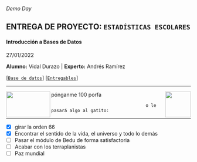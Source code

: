 _Demo Day_
  ## ENTREGA DE PROYECTO: **`ESTADÍSTICAS ESCOLARES`**
  #### Introducción a Bases de Datos
  
  27/01/2022
 
  
  
**Alumno:** Vidal Durazo   |  **Experto:** Andrés Ramírez


[[`Base de datos`](https://github.com/vidaldurazo/DemoDayVidal/tree/main/Bases%20de%20Datos)] [[`Entregables`](https://github.com/vidaldurazo/DemoDayVidal/tree/main/Entregables)] 




---------------  
<img src="https://img.huffingtonpost.com/asset/5c8bac962500001304cadf3f.gif?ops=scalefit_630_noupscale" align="left" height="70" width="120">
<img src="http://2.bp.blogspot.com/_tK1etISEx6k/Suh7cuyJ5SI/AAAAAAAAAPQ/yJQddgjC30o/s280/gato_20030917.jpg" align="right" height="70" width="70">

pónganme 100 porfa                                                          

                                        o le pasará algo al gatito:



-------

- [x] girar la orden 66
- [x] Encontrar el sentido de la vida, el universo y todo lo demás
- [ ] Pasar el módulo de Bedu de forma satisfactoria
- [ ] Acabar con los terraplanistas
- [ ] Paz mundial
